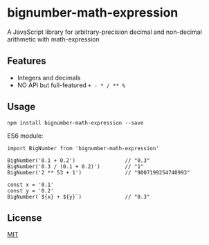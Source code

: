 # bignumber-math-expression
A JavaScript library for arbitrary-precision decimal and non-decimal arithmetic with math-expression

## Features
- Integers and decimals
- NO API but full-featured `+ - * / ** %`

## Usage
`npm install bignumber-math-expression --save`

ES6 module:

```
import BigNumber from 'bignumber-math-expression'

BigNumber('0.1 + 0.2')                // "0.3"
BigNumber('0.3 / (0.1 + 0.2)')        // "1"
BigNumber('2 ** 53 + 1')              // "9007199254740993"

const x = '0.1'
const y = '0.2'
BigNumber(`${x} + ${y}`)              // "0.3"
```

## License
[MIT](https://github.com/licaomeng/bignumber-math-expression/blob/master/LICENSE)
